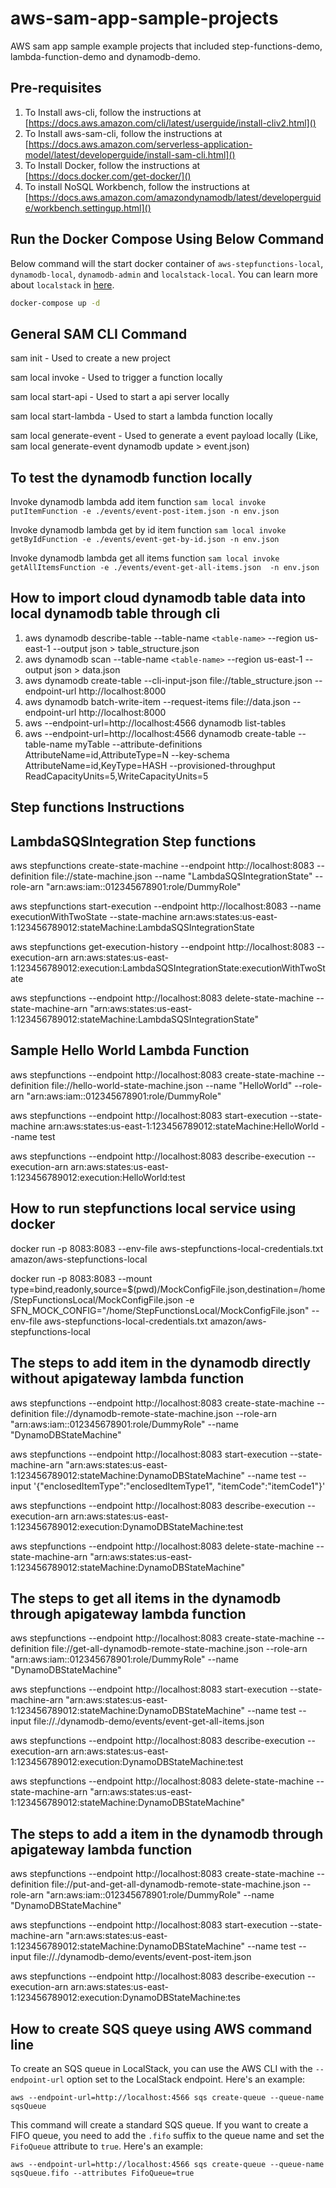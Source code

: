 # aws-sam-app-sample-projects
AWS sam app sample example projects that included step-functions-demo, lambda-function-demo and dynamodb-demo.

## Pre-requisites

1. To Install aws-cli, follow the instructions at [https://docs.aws.amazon.com/cli/latest/userguide/install-cliv2.html]()
2. To Install aws-sam-cli, follow the instructions at [https://docs.aws.amazon.com/serverless-application-model/latest/developerguide/install-sam-cli.html]()
3. To Install Docker, follow the instructions at [https://docs.docker.com/get-docker/]()
4. To install NoSQL Workbench, follow the instructions at [https://docs.aws.amazon.com/amazondynamodb/latest/developerguide/workbench.settingup.html]()

## Run the Docker Compose Using Below Command

Below command will the start docker container of `aws-stepfunctions-local`, `dynamodb-local`, `dynamodb-admin` and `localstack-local`. You can learn more about `localstack` in [here](https://github.com/localstack/localstack).

```sh
docker-compose up -d
```

## General SAM CLI Command

sam init - Used to create a new project

sam local invoke - Used to trigger a function locally

sam local start-api - Used to start a api server locally

sam local start-lambda - Used to start a lambda function locally

sam local generate-event - Used to generate a event payload locally (Like, sam local generate-event dynamodb update > event.json)

## To test the dynamodb function locally

Invoke dynamodb lambda add item function
`sam local invoke putItemFunction -e ./events/event-post-item.json -n env.json`

Invoke dynamodb lambda get by id item function
`sam local invoke getByIdFunction -e ./events/event-get-by-id.json -n env.json`

Invoke dynamodb lambda get all items function
`sam local invoke getAllItemsFunction -e ./events/event-get-all-items.json  -n env.json`

## How to import cloud dynamodb table data into local dynamodb table through cli

1. aws dynamodb describe-table --table-name `<table-name>` --region us-east-1 --output json > table_structure.json
2. aws dynamodb scan --table-name `<table-name>` --region us-east-1 --output json > data.json
3. aws dynamodb create-table --cli-input-json file://table_structure.json --endpoint-url http://localhost:8000
4. aws dynamodb batch-write-item --request-items file://data.json --endpoint-url http://localhost:8000
5. aws --endpoint-url=http://localhost:4566 dynamodb list-tables
6. aws --endpoint-url=http://localhost:4566 dynamodb create-table --table-name myTable --attribute-definitions AttributeName=id,AttributeType=N --key-schema AttributeName=id,KeyType=HASH --provisioned-throughput ReadCapacityUnits=5,WriteCapacityUnits=5

## Step functions Instructions

## LambdaSQSIntegration Step functions

aws stepfunctions create-state-machine --endpoint http://localhost:8083 --definition file://state-machine.json --name "LambdaSQSIntegrationState" --role-arn "arn:aws:iam::012345678901:role/DummyRole"

aws stepfunctions start-execution --endpoint http://localhost:8083 --name executionWithTwoState --state-machine arn:aws:states:us-east-1:123456789012:stateMachine:LambdaSQSIntegrationState

aws stepfunctions get-execution-history --endpoint http://localhost:8083 --execution-arn arn:aws:states:us-east-1:123456789012:execution:LambdaSQSIntegrationState:executionWithTwoState

aws stepfunctions --endpoint http://localhost:8083 delete-state-machine --state-machine-arn "arn:aws:states:us-east-1:123456789012:stateMachine:LambdaSQSIntegrationState"

## Sample Hello World Lambda Function

aws stepfunctions --endpoint http://localhost:8083 create-state-machine --definition file://hello-world-state-machine.json --name "HelloWorld" --role-arn "arn:aws:iam::012345678901:role/DummyRole"

aws stepfunctions --endpoint http://localhost:8083 start-execution --state-machine arn:aws:states:us-east-1:123456789012:stateMachine:HelloWorld --name test

aws stepfunctions --endpoint http://localhost:8083 describe-execution --execution-arn arn:aws:states:us-east-1:123456789012:execution:HelloWorld:test

## How to run stepfunctions local service using docker

docker run -p 8083:8083 --env-file aws-stepfunctions-local-credentials.txt amazon/aws-stepfunctions-local

docker run -p 8083:8083 --mount type=bind,readonly,source=$(pwd)/MockConfigFile.json,destination=/home/StepFunctionsLocal/MockConfigFile.json -e SFN_MOCK_CONFIG="/home/StepFunctionsLocal/MockConfigFile.json" --env-file aws-stepfunctions-local-credentials.txt amazon/aws-stepfunctions-local

## The steps to add item in the dynamodb directly without apigateway lambda function

aws stepfunctions --endpoint http://localhost:8083 create-state-machine --definition file://dynamodb-remote-state-machine.json --role-arn "arn:aws:iam::012345678901:role/DummyRole" --name "DynamoDBStateMachine"

aws stepfunctions --endpoint http://localhost:8083 start-execution --state-machine-arn "arn:aws:states:us-east-1:123456789012:stateMachine:DynamoDBStateMachine" --name test --input '{"enclosedItemType":"enclosedItemType1", "itemCode":"itemCode1"}'

aws stepfunctions --endpoint http://localhost:8083 describe-execution --execution-arn arn:aws:states:us-east-1:123456789012:execution:DynamoDBStateMachine:test

aws stepfunctions --endpoint http://localhost:8083 delete-state-machine --state-machine-arn "arn:aws:states:us-east-1:123456789012:stateMachine:DynamoDBStateMachine"

## The steps to get all items in the dynamodb through apigateway lambda function

aws stepfunctions --endpoint http://localhost:8083 create-state-machine --definition file://get-all-dynamodb-remote-state-machine.json --role-arn "arn:aws:iam::012345678901:role/DummyRole" --name "DynamoDBStateMachine"

aws stepfunctions --endpoint http://localhost:8083 start-execution --state-machine-arn "arn:aws:states:us-east-1:123456789012:stateMachine:DynamoDBStateMachine" --name test --input file://./dynamodb-demo/events/event-get-all-items.json

aws stepfunctions --endpoint http://localhost:8083 describe-execution --execution-arn arn:aws:states:us-east-1:123456789012:execution:DynamoDBStateMachine:test

aws stepfunctions --endpoint http://localhost:8083 delete-state-machine --state-machine-arn "arn:aws:states:us-east-1:123456789012:stateMachine:DynamoDBStateMachine"

## The steps to add a item in the dynamodb through apigateway lambda function

aws stepfunctions --endpoint http://localhost:8083 create-state-machine --definition file://put-and-get-all-dynamodb-remote-state-machine.json --role-arn "arn:aws:iam::012345678901:role/DummyRole" --name "DynamoDBStateMachine"

aws stepfunctions --endpoint http://localhost:8083 start-execution --state-machine-arn "arn:aws:states:us-east-1:123456789012:stateMachine:DynamoDBStateMachine" --name test --input file://./dynamodb-demo/events/event-post-item.json

aws stepfunctions --endpoint http://localhost:8083 describe-execution --execution-arn arn:aws:states:us-east-1:123456789012:execution:DynamoDBStateMachine:tes

## How to create SQS queye using AWS command line

To create an SQS queue in LocalStack, you can use the AWS CLI with the `--endpoint-url` option set to the LocalStack endpoint. Here's an example:

`aws --endpoint-url=http://localhost:4566 sqs create-queue --queue-name sqsQueue`

This command will create a standard SQS queue. If you want to create a FIFO queue, you need to add the `.fifo` suffix to the queue name and set the `FifoQueue` attribute to `true`. Here's an example:

`aws --endpoint-url=http://localhost:4566 sqs create-queue --queue-name sqsQueue.fifo --attributes FifoQueue=true`
